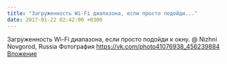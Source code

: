 ```yaml
---
title: "Загруженность Wi-Fi диапазона, если просто подойди..."
date: 2017-01-22 02:42:00 +0300
---
```


Загруженность Wi-Fi диапазона, если просто подойди к окну. @ Nizhni Novgorod, Russia
Фотография
<a class="vk-attach" href="https://vk.com/photo41076938_456239884">https://vk.com/photo41076938_456239884</a>
<a class="vk-attach" href="https://vk.com/photo41076938_456239884">Вложение</a>
